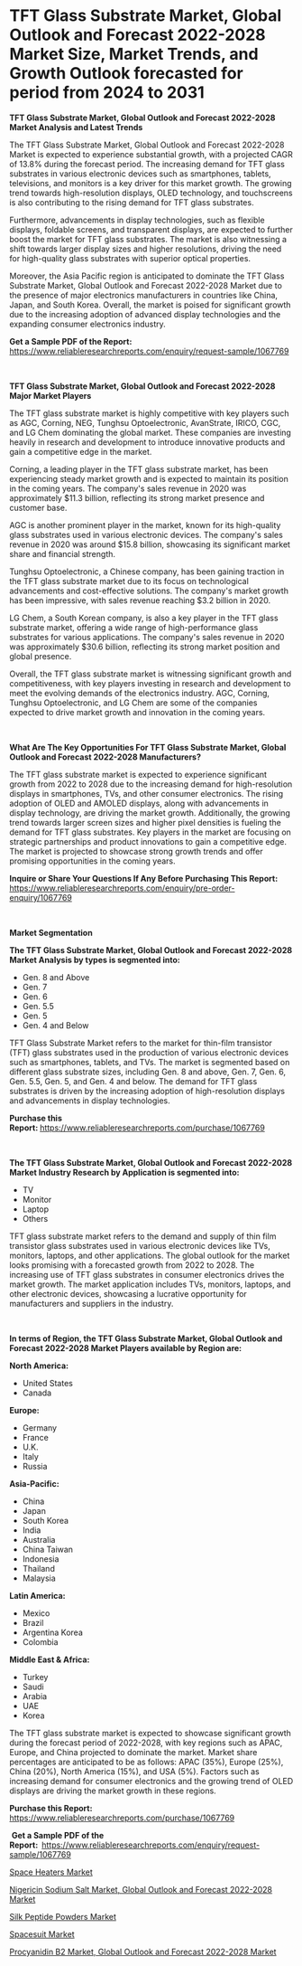 <p><h1>TFT Glass Substrate Market, Global Outlook and Forecast 2022-2028 Market Size, Market Trends, and Growth Outlook forecasted for period from 2024 to 2031</h1></p><p><strong>TFT Glass Substrate Market, Global Outlook and Forecast 2022-2028 Market Analysis and Latest Trends</strong></p>
<p><p>The TFT Glass Substrate Market, Global Outlook and Forecast 2022-2028 Market is expected to experience substantial growth, with a projected CAGR of 13.8% during the forecast period. The increasing demand for TFT glass substrates in various electronic devices such as smartphones, tablets, televisions, and monitors is a key driver for this market growth. The growing trend towards high-resolution displays, OLED technology, and touchscreens is also contributing to the rising demand for TFT glass substrates.</p><p>Furthermore, advancements in display technologies, such as flexible displays, foldable screens, and transparent displays, are expected to further boost the market for TFT glass substrates. The market is also witnessing a shift towards larger display sizes and higher resolutions, driving the need for high-quality glass substrates with superior optical properties.</p><p>Moreover, the Asia Pacific region is anticipated to dominate the TFT Glass Substrate Market, Global Outlook and Forecast 2022-2028 Market due to the presence of major electronics manufacturers in countries like China, Japan, and South Korea. Overall, the market is poised for significant growth due to the increasing adoption of advanced display technologies and the expanding consumer electronics industry.</p></p>
<p><strong>Get a Sample PDF of the Report:&nbsp;</strong> <a href="https://www.reliableresearchreports.com/enquiry/request-sample/1067769">https://www.reliableresearchreports.com/enquiry/request-sample/1067769</a></p>
<p>&nbsp;</p>
<p><strong>TFT Glass Substrate Market, Global Outlook and Forecast 2022-2028 Major Market Players</strong></p>
<p><p>The TFT glass substrate market is highly competitive with key players such as AGC, Corning, NEG, Tunghsu Optoelectronic, AvanStrate, IRICO, CGC, and LG Chem dominating the global market. These companies are investing heavily in research and development to introduce innovative products and gain a competitive edge in the market.</p><p>Corning, a leading player in the TFT glass substrate market, has been experiencing steady market growth and is expected to maintain its position in the coming years. The company's sales revenue in 2020 was approximately $11.3 billion, reflecting its strong market presence and customer base.</p><p>AGC is another prominent player in the market, known for its high-quality glass substrates used in various electronic devices. The company's sales revenue in 2020 was around $15.8 billion, showcasing its significant market share and financial strength.</p><p>Tunghsu Optoelectronic, a Chinese company, has been gaining traction in the TFT glass substrate market due to its focus on technological advancements and cost-effective solutions. The company's market growth has been impressive, with sales revenue reaching $3.2 billion in 2020.</p><p>LG Chem, a South Korean company, is also a key player in the TFT glass substrate market, offering a wide range of high-performance glass substrates for various applications. The company's sales revenue in 2020 was approximately $30.6 billion, reflecting its strong market position and global presence.</p><p>Overall, the TFT glass substrate market is witnessing significant growth and competitiveness, with key players investing in research and development to meet the evolving demands of the electronics industry. AGC, Corning, Tunghsu Optoelectronic, and LG Chem are some of the companies expected to drive market growth and innovation in the coming years.</p></p>
<p>&nbsp;</p>
<p><strong>What Are The Key Opportunities For TFT Glass Substrate Market, Global Outlook and Forecast 2022-2028 Manufacturers?</strong></p>
<p><p>The TFT glass substrate market is expected to experience significant growth from 2022 to 2028 due to the increasing demand for high-resolution displays in smartphones, TVs, and other consumer electronics. The rising adoption of OLED and AMOLED displays, along with advancements in display technology, are driving the market growth. Additionally, the growing trend towards larger screen sizes and higher pixel densities is fueling the demand for TFT glass substrates. Key players in the market are focusing on strategic partnerships and product innovations to gain a competitive edge. The market is projected to showcase strong growth trends and offer promising opportunities in the coming years.</p></p>
<p><strong>Inquire or Share Your Questions If Any Before Purchasing This Report:</strong> <a href="https://www.reliableresearchreports.com/enquiry/pre-order-enquiry/1067769">https://www.reliableresearchreports.com/enquiry/pre-order-enquiry/1067769</a></p>
<p>&nbsp;</p>
<p><strong>Market Segmentation</strong></p>
<p><strong>The TFT Glass Substrate Market, Global Outlook and Forecast 2022-2028 Market Analysis by types is segmented into:</strong></p>
<p><ul><li>Gen. 8 and Above</li><li>Gen. 7</li><li>Gen. 6</li><li>Gen. 5.5</li><li>Gen. 5</li><li>Gen. 4 and Below</li></ul></p>
<p><p>TFT Glass Substrate Market refers to the market for thin-film transistor (TFT) glass substrates used in the production of various electronic devices such as smartphones, tablets, and TVs. The market is segmented based on different glass substrate sizes, including Gen. 8 and above, Gen. 7, Gen. 6, Gen. 5.5, Gen. 5, and Gen. 4 and below. The demand for TFT glass substrates is driven by the increasing adoption of high-resolution displays and advancements in display technologies.</p></p>
<p><strong>Purchase this Report:&nbsp;</strong><a href="https://www.reliableresearchreports.com/purchase/1067769">https://www.reliableresearchreports.com/purchase/1067769</a></p>
<p>&nbsp;</p>
<p><strong>The TFT Glass Substrate Market, Global Outlook and Forecast 2022-2028 Market Industry Research by Application is segmented into:</strong></p>
<p><ul><li>TV</li><li>Monitor</li><li>Laptop</li><li>Others</li></ul></p>
<p><p>TFT glass substrate market refers to the demand and supply of thin film transistor glass substrates used in various electronic devices like TVs, monitors, laptops, and other applications. The global outlook for the market looks promising with a forecasted growth from 2022 to 2028. The increasing use of TFT glass substrates in consumer electronics drives the market growth. The market application includes TVs, monitors, laptops, and other electronic devices, showcasing a lucrative opportunity for manufacturers and suppliers in the industry.</p></p>
<p>&nbsp;</p>
<p><strong>In terms of Region, the TFT Glass Substrate Market, Global Outlook and Forecast 2022-2028 Market Players available by Region are:</strong></p>
<p>
    <p> <strong> North America: </strong>
        <ul>
            <li>United States</li>
            <li>Canada</li>
        </ul>
        </p> 
    <p> <strong> Europe: </strong>
        <ul>
            <li>Germany</li>
            <li>France</li>
            <li>U.K.</li>
            <li>Italy</li>
            <li>Russia</li>
        </ul>
        </p> 
    <p> <strong> Asia-Pacific: </strong>
        <ul>
            <li>China</li>
            <li>Japan</li>
            <li>South Korea</li>
            <li>India</li>
            <li>Australia</li>
            <li>China Taiwan</li>
            <li>Indonesia</li>
            <li>Thailand</li>
            <li>Malaysia</li>
        </ul>
        </p> 
    <p> <strong> Latin America: </strong>
        <ul>
            <li>Mexico</li>
            <li>Brazil</li>
            <li>Argentina Korea</li>
            <li>Colombia</li>
        </ul>
        </p> 
    <p> <strong> Middle East & Africa: </strong>
        <ul>
            <li>Turkey</li>
            <li>Saudi</li>
            <li>Arabia</li>
            <li>UAE</li>
            <li>Korea</li>
        </ul>
    </p>
    </p>
<p><p>The TFT glass substrate market is expected to showcase significant growth during the forecast period of 2022-2028, with key regions such as APAC, Europe, and China projected to dominate the market. Market share percentages are anticipated to be as follows: APAC (35%), Europe (25%), China (20%), North America (15%), and USA (5%). Factors such as increasing demand for consumer electronics and the growing trend of OLED displays are driving the market growth in these regions.</p></p>
<p><strong>Purchase this Report: </strong><a href="https://www.reliableresearchreports.com/purchase/1067769">https://www.reliableresearchreports.com/purchase/1067769</a></p>
<p>&nbsp;<strong>Get a Sample PDF of the Report:&nbsp;&nbsp;</strong><a href="https://www.reliableresearchreports.com/enquiry/request-sample/1067769">https://www.reliableresearchreports.com/enquiry/request-sample/1067769</a></p>
<p><strong></strong></p>
<p><p><a href="https://medium.com/p/5adc08b5ff52/edit">Space Heaters Market</a></p><p><a href="https://github.com/edytherolanlouisejk1miz0wig/Market-Research-Report-List-1/blob/main/nigericin-sodium-salt-market-global-outlook-and-forecast-2022-2028-market.md">Nigericin Sodium Salt Market, Global Outlook and Forecast 2022-2028 Market</a></p><p><a href="https://issuu.com/reportprime-2/docs/silk-peptide-powders-market-size-2030.pptx">Silk Peptide Powders Market</a></p><p><a href="https://medium.com/p/5ae2f301c6da/edit">Spacesuit Market</a></p><p><a href="https://github.com/redneck06/Market-Research-Report-List-1/blob/main/procyanidin-b2-market-global-outlook-and-forecast-2022-2028-market.md">Procyanidin B2 Market, Global Outlook and Forecast 2022-2028 Market</a></p></p>